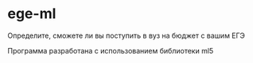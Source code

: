 # ege-ml
Определите, сможете ли вы поступить в вуз на бюджет с вашим ЕГЭ

Программа разработана с использованием библиотеки ml5
